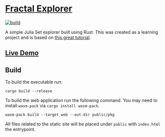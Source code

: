 # [Fractal Explorer](https://lobis.github.io/fractal-explorer/)

[![build](https://github.com/lobis/fractal-explorer/actions/workflows/rust.yml/badge.svg)](https://github.com/lobis/fractal-explorer/actions/workflows/rust.yml)

A simple Julia Set explorer built using Rust. This was created as a learning project and is based on [this great tutorial](https://sotrh.github.io/learn-wgpu/).

## [Live Demo](https://lobis.github.io/fractal-explorer/)

## Build

To build the executable run:

```
cargo build --release
```

To build the web application run the following command. You may need to install `wasm-pack` via `cargo install wasm-pack`.

```
wasm-pack build --target web --out-dir public/pkg
```

All files related to the static site will be placed under `public` with `index.html` the entrypoint.
